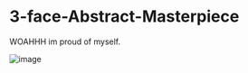 # 3-face-Abstract-Masterpiece
WOAHHH im proud of myself.


![image](https://github.com/user-attachments/assets/a117812e-af9e-4e94-8357-92d257f0c653)

